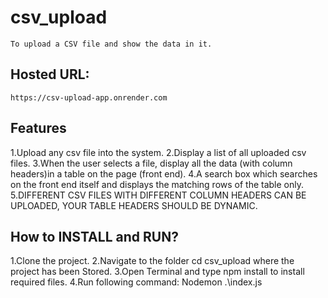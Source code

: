 # csv_upload
    To upload a CSV file and show the data in it.

## Hosted URL:
    https://csv-upload-app.onrender.com

## Features 

1.Upload any csv file into the system.
2.Display a list of all uploaded csv files.
3.When the user selects a file, display all the data (with column headers)in a table on the page (front end).
4.A search box which searches on the front end itself and displays the matching rows of the table only.
5.DIFFERENT CSV FILES WITH DIFFERENT COLUMN HEADERS CAN BE UPLOADED, YOUR TABLE HEADERS SHOULD BE DYNAMIC.


## How to INSTALL and RUN?

1.Clone the project.
2.Navigate to the folder cd csv_upload where the project has been Stored.
3.Open Terminal and type npm install to install required files.
4.Run following command: Nodemon .\index.js
